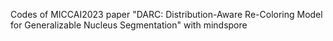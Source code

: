 Codes of MICCAI2023 paper "DARC: Distribution-Aware Re-Coloring Model for Generalizable Nucleus Segmentation" with mindspore
